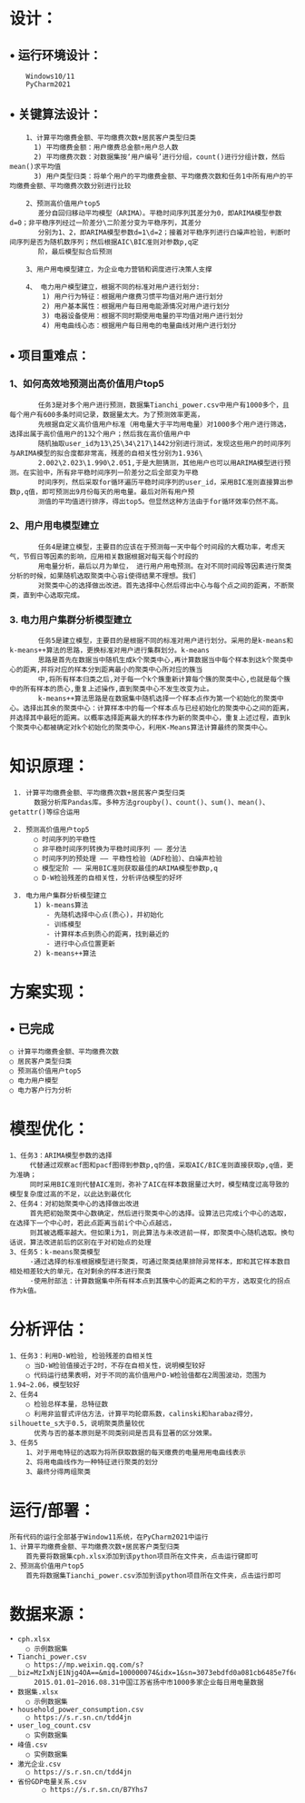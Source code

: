 # 设计：
## • 运行环境设计：
        Windows10/11
	    PyCharm2021
## • 关键算法设计：
        1、计算平均缴费金额、平均缴费次数+居民客户类型归类
	      1) 平均缴费金额：用户缴费总金额÷用户总人数
	      2) 平均缴费次数：对数据集按‘用户编号’进行分组，count()进行分组计数，然后mean()求平均值
	      3) 用户类型归类：将单个用户的平均缴费金额、平均缴费次数和任务1中所有用户的平均缴费金额、平均缴费次数分别进行比较
	
	    2、预测高价值用户top5
	       差分自回归移动平均模型（ARIMA）。平稳时间序列其差分为0，即ARIMA模型参数d=0；非平稳序列经过一阶差分\二阶差分变为平稳序列，其差分
	       分别为1、2，即ARIMA模型参数d=1\d=2；接着对平稳序列进行白噪声检验，判断时间序列是否为随机数序列；然后根据AIC\BIC准则对参数p,q定
	       阶，最后模型拟合后预测
      
        3、用户用电模型建立，为企业电力营销和调度进行决策人支撑
	
	    4、 电力用户模型建立，根据不同的标准对用户进行划分:
            1) 用户行为特征：根据用户缴费习惯平均值对用户进行划分	
            2) 用户基本属性：根据用户每日用电能源情况对用户进行划分
	        3) 电器设备使用：根据不同时期使用电量的平均值对用户进行划分
            4) 用电曲线心态：根据用户每日用电的电量曲线对用户进行划分
	       
	

## • 项目重难点：
### 1、如何高效地预测出高价值用户top5
	       任务3是对多个用户进行预测，数据集Tianchi_power.csv中用户有1000多个，且每个用户有600多条时间记录，数据量太大。为了预测效率更高，
	       先根据自定义高价值用户标准（用电量大于平均用电量）对1000多个用户进行筛选，选择出属于高价值用户的132个用户；然后我在高价值用户中
	       随机抽取user_id为13\25\34\217\1442分别进行测试，发现这些用户的时间序列与ARIMA模型的拟合度都非常高，残差的自相关性分别为1.936\
	       2.002\2.023\1.990\2.051,于是大胆猜测，其他用户也可以用ARIMA模型进行预测。在实验中，所有非平稳时间序列一阶差分之后全部变为平稳
	       时间序列，然后采取for循环遍历平稳时间序列的user_id，采用BIC准则直接算出参数p,q值，即可预测出9月份每天的用电量。最后对所有用户预
	       测值的平均值进行排序，得出top5。但显然这种方法由于for循环效率仍然不高。

### 2、用户用电模型建立
	       任务4是建立模型，主要目的应该在于预测每一天中每个时间段的大概功率，考虑天气，节假日等因素的影响，应用相关数据根据对每天每个时段的
	       用电量分析，最后以月为单位， 进行用户用电预测。在对不同时间段等因素进行聚类分析的时候，如果随机选取聚类中心容i使得结果不理想。我们
	       对聚类中心的选择做出改进。首先选择中心然后得出中心与每个点之间的距离，不断聚类，直到中心选取完成。
	   
### 3. 电力用户集群分析模型建立
           任务5是建立模型，主要目的是根据不同的标准对用户进行划分。采用的是k-means和k-means++算法的思路，更换标准对用户进行集群划分。k-means
	       思路是首先在数据当中随机生成k个聚类中心,再计算数据当中每个样本到这k个聚类中心的距离,并将对应的样本分到距离最小的聚类中心所对应的簇当
	       中,将所有样本归类之后,对于每一个k个簇重新计算每个簇的聚类中心,也就是每个簇中的所有样本的质心,重复上述操作,直到聚类中心不发生改变为止。
	       k-means++算法思路是在数据集中随机选择一个样本点作为第一个初始化的聚类中心。选择出其余的聚类中心：计算样本中的每一个样本点与已经初始化的聚类中心之间的距离，                并选择其中最短的距离。以概率选择距离最大的样本作为新的聚类中心，重复上述过程，直到k个聚类中心都被确定对k个初始化的聚类中心，利用K-Means算法计算最终的聚类中心。


# 知识原理：
     1. 计算平均缴费金额、平均缴费次数+居民客户类型归类
          数据分析库Pandas库。多种方法groupby()、count()、sum()、mean()、getattr()等综合运用

     2. 预测高价值用户top5
          ○ 时间序列的平稳性
          ○ 非平稳时间序列转换为平稳时间序列 —— 差分法
          ○ 时间序列的预处理 —— 平稳性检验（ADF检验）、白噪声检验 
          ○ 模型定阶 —— 采用BIC准则获取最佳的ARIMA模型参数p,q
          ○ D-W检验残差的自相关性，分析评估模型的好坏
	      
     3. 电力用户集群分析模型建立
          1) k-means算法
             - 先随机选择中心点(质心)，并初始化
             - 训练模型
             - 计算样本点到质心的距离，找到最近的
             - 进行中心点位置更新
          2) k-means++算法
	   	  
# 方案实现：
## • 已完成
	○ 计算平均缴费金额、平均缴费次数	
	○ 居民客户类型归类	
	○ 预测高价值用户top5
	○ 电力用户模型
	○ 电力客户行为分析
		
# 模型优化：
    1、任务3：ARIMA模型参数的选择
         代替通过观察acf图和pacf图得到参数p,q的值，采取AIC/BIC准则直接获取p,q值，更为准确；
	     同时采用BIC准则代替AIC准则，弥补了AIC在样本数据量过大时，模型精度过高导致的模型复杂度过高的不足，以此达到最优化
    2、任务4：对初始聚类中心的选择做出改进
         首先把初始聚类中心数确定，然后进行聚类中心的选择。设算法已完成i个中心的选取，在选择下一个中心时，若此点距离当前i个中心点越远，
	     则其被选概率越大。但如果i为1，则此算法与未改进前一样，即聚类中心随机选取。换句话说，算法改进前后的区别在于对初始点的处理
    3、任务5：k-means聚类模型
         ·通过选择的标准根据模型进行聚类，可通过聚类结果排除异常样本，即和其它样本数目相处相差较大的单元，在对剩余的样本进行聚类
	     ·使用肘部法：计算数据集中所有样本点到其簇中心的距离之和的平方，选取变化的拐点作为k值。


# 分析评估：
    1、任务3：利用D-W检验, 检验残差的自相关性
        ○ 当D-W检验值接近于2时，不存在自相关性，说明模型较好
	    ○ 代码运行结果表明，对于不同的高价值用户D-W检验值都在2周围波动，范围为1.94~2.06，模型较好
    2、任务4
        ○ 检验总样本量，总特征数
	    ○ 利用非监督式评估方法，计算平均轮廓系数，calinski和harabaz得分，silhouette_s大于0.5，说明聚类质量较优
	      优秀与否的基本原则是不同类别间是否具有显著的区分效果。
    3、任务5
        1、对于用电特征的选取为将所获取数据的每天缴费的电量用用电曲线表示
        2、将用电曲线作为一种特征进行聚类的划分
        3、最终分得两组聚类
	
	
# 运行/部署：
    所有代码的运行全部基于Window11系统，在PyCharm2021中运行
    1、计算平均缴费金额、平均缴费次数+居民客户类型归类
        首先要将数据集cph.xlsx添加到该python项目所在文件夹，点击运行键即可
    2、预测高价值用户top5
        首先将数据集Tianchi_power.csv添加到该python项目所在文件夹，点击运行即可
	
	

# 数据来源：
	• cph.xlsx                             
		○ 示例数据集
	• Tianchi_power.csv 
		○ https://mp.weixin.qq.com/s?__biz=MzIxNjE1Njg4OA==&mid=100000074&idx=1&sn=3073ebdfd0a081cb6485e7f6c0e9afc9&chksm=178c1efd20fb97eb04586d0f6757f40eee42170a1d71196762cc33751a25df75adbc5d329821&mpshare=1&scene=23&srcid=0518olygZZCnGt2yLNZkepYU&sharer_sharetime=1652861545327&sharer_shareid=32db0bc2d3c4c22843f068f1a5ea1660#rd
          2015.01.01—2016.08.31中国江苏省扬中市1000多家企业每日用电量数据
    • 数据集.xlsx                             
		○ 示例数据集
    • household_power_consumption.csv
    	○ https://s.r.sn.cn/tdd4jn
    • user_log_count.csv
    	○ 实例数据集
    • 峰值.csv
    	○ 实例数据集
    • 激光企业.csv
    	○ https://s.r.sn.cn/tdd4jn
    • 省份GDP电量关系.csv
	        ○ https://s.r.sn.cn/B7Yhs7
